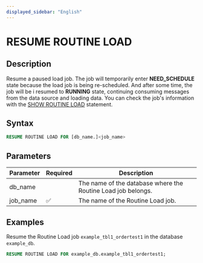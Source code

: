 ```yaml
---
displayed_sidebar: "English"
---
```


# RESUME ROUTINE LOAD

## Description

Resume a paused load job. The job will temporarily enter **NEED_SCHEDULE** state because the load job is being re-scheduled. And after some time, the job will be i resumed to **RUNNING** state, continuing consuming messages from the data source and loading data. You can check the job's information with the [SHOW ROUTINE LOAD](https://docs.starrocks.io/docs/3.2/sql-reference/sql-statements/data-manipulation/SHOW_ROUTINE_LOAD/) statement.

## Syntax

```SQL
RESUME ROUTINE LOAD FOR [db_name.]<job_name>
```

## Parameters

| **Parameter** | **Required** | **Description**                                              |
| ------------- | ------------ | ------------------------------------------------------------ |
| db_name       |              | The name of the database where the Routine Load job belongs. |
| job_name      | ✅            | The name of the Routine Load job.                            |

## Examples

Resume the Routine Load job `example_tbl1_ordertest1` in the database `example_db`.

```SQL
RESUME ROUTINE LOAD FOR example_db.example_tbl1_ordertest1;
```
